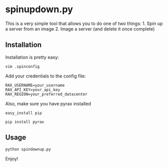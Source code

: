 # spinupdown.py

This is a very simple tool that allows you to do one of two things:
    1. Spin up a server from an image
    2. Image a server (and delete it once complete)

## Installation

Installation is pretty easy:

    vim .spinconfig

Add your credentials to the config file:

    RAX_USERNAME=your_username
    RAX_API_KEY=your_api_key
    RAX_REGION=your_preferred_datacenter

Also, make sure you have pyrax installed

    easy_install pip

    pip install pyrax

## Usage

    python spindownup.py

Enjoy!
